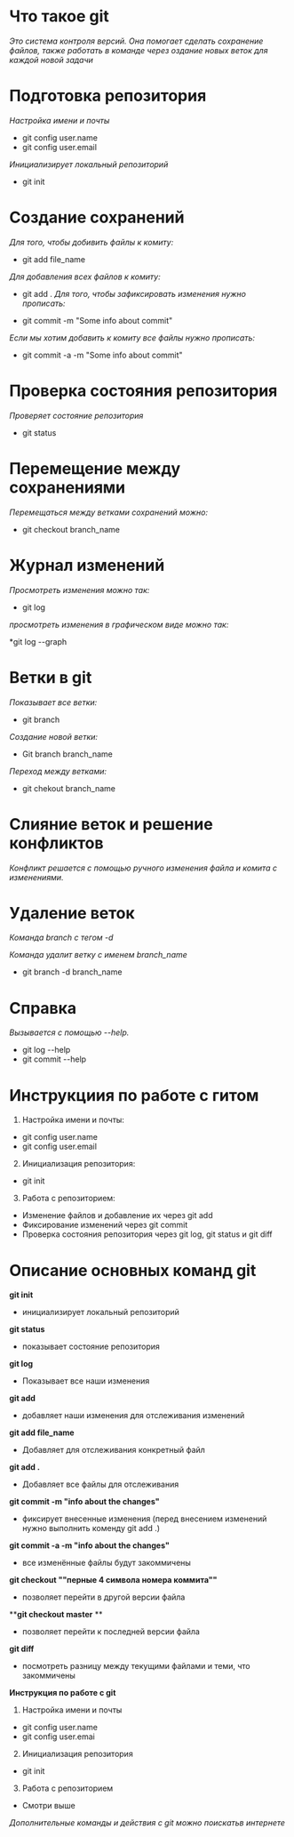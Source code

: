 

# Что такое git
*Это система контроля версий. Она помогает сделать сохранение файлов, также работать  в команде через оздание новых веток для каждой новой задачи* 

# Подготовка репозитория
*Настройка имени и почты*
* git config user.name
* git config user.email

*Инициализирует локальный репозиторий*
* git init

# Создание сохранений

*Для того, чтобы добивить файлы к комиту:*
* git add file_name

*Для добавления всех файлов к комиту:*

* git add .
*Для того, чтобы зафиксировать изменения нужно прописать:*

* git commit -m "Some info about commit"

*Если мы хотим добавить к комиту все файлы нужно прописать:*

* git commit -a -m "Some info about commit"

# Проверка состояния репозитория

*Проверяет состояние репозитория*
* git status

# Перемещение между сохранениями

*Перемещаться между ветками сохранений можно:*

* git checkout branch_name

# Журнал изменений

*Просмотреть изменения можно так:* 

* git log

*просмотреть изменения в графическом виде можно так:*

*git log --graph 

# Ветки в git
*Показывает все ветки:*
* git branch

*Создание новой ветки:*
* Git branch branch_name

*Переход между ветками:*
* git chekout branch_name

# Слияние веток и решение конфликтов
*Конфликт решается с помощью ручного изменения файла и комита с изменениями.*

# Удаление веток

*Команда branch c тегом -d*

*Команда удалит ветку с именем branch_name*
* git branch -d branch_name 

# Справка

*Вызывается с помощью --help.*
* git log --help
* git commit --help

# Инструкциия по работе с гитом

1. Настройка имени и почты:

* git config user.name
* git config user.email
2. Инициализация репозитория:
* git init
3. Работа с репозиторием:
* Изменение файлов и добавление их через git add 
* Фиксирование изменений через git commit
* Проверка состояния репозитория через git log, git status  и git diff

# Описание основных команд git

**git init** 
- инициализирует локальный репозиторий

**git status**

- показывает состояние репозитория

**git log**

- Показывает все наши изменения

**git add**

- добавляет наши изменения для отслеживания изменений

**git add file_name**

- Добавляет для отслеживания конкретный файл

**git add .**

- Добавляет все файлы для отслеживания

**git commit -m "info about the changes"**

- фиксирует внесенные изменения (перед внесением изменений нужно выполнить коменду git add .)

**git commit -a -m "info about the changes"**

- все изменённые файлы будут закоммичены

**git checkout ""перные 4 символа номера коммита""**

- позволяет перейти в другой версии файла

****git checkout master**
**

- позволяет перейти к последней версии файла

**git diff**

- посмотреть разницу между текущими файлами и теми, что закоммичены

**Инструкция по работе с git**

1. Настройка имени и почты

- git config user.name
- git config user.emai

2. Инициализация репозитория

- git init

3. Работа с репозиторием

- Смотри выше

*Дополнительные команды и действия с git можно поискатьв интернете*
